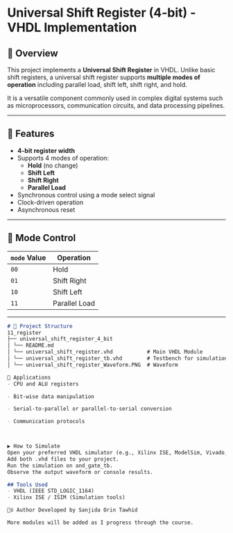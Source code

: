 # Universal Shift Register (4-bit) - VHDL Implementation

## 📘 Overview

This project implements a **Universal Shift Register** in VHDL. Unlike basic shift registers, a universal shift register supports **multiple modes of operation** including parallel load, shift left, shift right, and hold.

It is a versatile component commonly used in complex digital systems such as microprocessors, communication circuits, and data processing pipelines.

---

## 🔧 Features

- **4-bit register width**
- Supports 4 modes of operation:
  - **Hold** (no change)
  - **Shift Left**
  - **Shift Right**
  - **Parallel Load**
- Synchronous control using a mode select signal
- Clock-driven operation
- Asynchronous reset

---

## 🧾 Mode Control

| `mode` Value | Operation       |
|--------------|-----------------|
| `00`         | Hold            |
| `01`         | Shift Right     |
| `10`         | Shift Left      |
| `11`         | Parallel Load   |

---
```markdown
# 📁 Project Structure
11_register
├── universal_shift_register_4_bit
│ └── README.md
│ └── universal_shift_register.vhd           # Main VHDL Module 
│ └── universal_shift_register_tb.vhd        # Testbench for simulation
│ └── universal_shift_register_Waveform.PNG  # Waveform

🧠 Applications
- CPU and ALU registers

- Bit-wise data manipulation

- Serial-to-parallel or parallel-to-serial conversion

- Communication protocols



▶️ How to Simulate
Open your preferred VHDL simulator (e.g., Xilinx ISE, ModelSim, Vivado, GHDL).
Add both .vhd files to your project.
Run the simulation on and_gate_tb.
Observe the output waveform or console results.

## Tools Used
- VHDL (IEEE STD_LOGIC_1164)
- Xilinx ISE / ISIM (Simulation tools)

🙋‍♀️ Author Developed by Sanjida Orin Tawhid

More modules will be added as I progress through the course.
